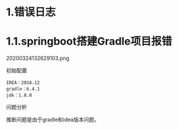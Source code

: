 # 1.错误日志

# 1.1.springboot搭建Gradle项目报错

20200324132629103.png

初始配置

```
IDEA：2018.12
gradle：6.4.1
jdk：1.8.0
```

问题分析

推断问题是由于gradle和idea版本问题。




